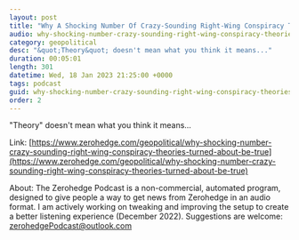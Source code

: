 ```yaml
---
layout: post
title: "Why A Shocking Number Of Crazy-Sounding Right-Wing Conspiracy Theories Turned About To Be True"
audio: why-shocking-number-crazy-sounding-right-wing-conspiracy-theories-turned-about-be-true-0
category: geopolitical
desc: "&quot;Theory&quot; doesn't mean what you think it means..."
duration: 00:05:01
length: 301
datetime: Wed, 18 Jan 2023 21:25:00 +0000
tags: podcast
guid: why-shocking-number-crazy-sounding-right-wing-conspiracy-theories-turned-about-be-true-0
order: 2
---
```

&quot;Theory&quot; doesn't mean what you think it means...

Link: [https://www.zerohedge.com/geopolitical/why-shocking-number-crazy-sounding-right-wing-conspiracy-theories-turned-about-be-true](https://www.zerohedge.com/geopolitical/why-shocking-number-crazy-sounding-right-wing-conspiracy-theories-turned-about-be-true)

About: The Zerohedge Podcast is a non-commercial, automated program, designed to give people a way to get news from Zerohedge in an audio format.  I am actively working on tweaking and improving the setup to create a better listening experience (December 2022).  Suggestions are welcome: [zerohedgePodcast@outlook.com](mailto:zerohedgePodcast@outlook.com)